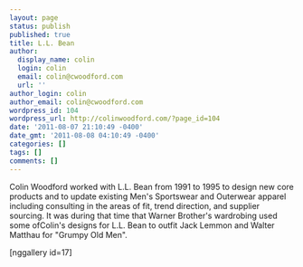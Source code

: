 ```yaml
---
layout: page
status: publish
published: true
title: L.L. Bean
author:
  display_name: colin
  login: colin
  email: colin@cwoodford.com
  url: ''
author_login: colin
author_email: colin@cwoodford.com
wordpress_id: 104
wordpress_url: http://colinwoodford.com/?page_id=104
date: '2011-08-07 21:10:49 -0400'
date_gmt: '2011-08-08 04:10:49 -0400'
categories: []
tags: []
comments: []
---
```

<p>Colin Woodford worked with L.L. Bean from 1991 to 1995 to design new core products and to update existing Men's Sportswear and Outerwear apparel including consulting in the areas of fit, trend direction, and supplier sourcing. It was during that time that Warner Brother's wardrobing used some ofColin's designs for L.L. Bean to outfit Jack Lemmon and Walter Matthau for "Grumpy Old Men".</p>
<p>[nggallery id=17]</p>
